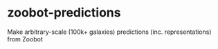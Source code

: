 # zoobot-predictions
Make arbitrary-scale (100k+ galaxies) predictions (inc. representations) from Zoobot
